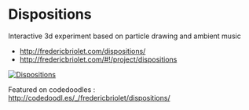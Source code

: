 # Dispositions
Interactive 3d experiment based on particle drawing and ambient music

- http://fredericbriolet.com/dispositions/
- http://fredericbriolet.com/#!/project/dispositions

[![Dispositions](http://fredericbriolet.com/assets/img/dispositions/dispositions1.jpg)](http://fredericbriolet.com/dispositions/)

Featured on codedoodles : http://codedoodl.es/_/fredericbriolet/dispositions/
